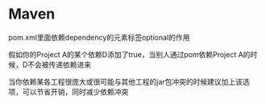 # Maven

pom.xml里面依赖dependency的元素标签optional的作用

假如你的Project A的某个依赖D添加了<optional>true</optional>，当别人通过pom依赖Project A的时候，D不会被传递依赖进来

当你依赖某各工程很庞大或很可能与其他工程的jar包冲突的时候建议加上该选项，可以节省开销，同时减少依赖冲突
